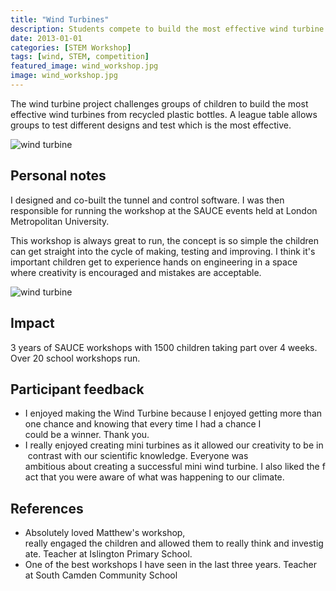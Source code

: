 ```yaml
---
title: "Wind Turbines"
description: Students compete to build the most effective wind turbine
date: 2013-01-01
categories: [STEM Workshop]
tags: [wind, STEM, competition]
featured_image: wind_workshop.jpg
image: wind_workshop.jpg
---
```


The wind turbine project challenges groups of children to build the most effective wind turbines from recycled plastic bottles. A league table allows groups to test different designs and test which is the most effective.

![wind turbine](/wind_workshop.jpg)

## Personal notes

I designed and co-built the tunnel and control software. I was then responsible for running the workshop at the SAUCE events held at London Metropolitan University.

This workshop is always great to run, the concept is so simple the children can
get straight into the cycle of making, testing and improving. I think it's
important children get to experience hands on engineering in a space where
creativity is encouraged and mistakes are acceptable.

![wind turbine](/wind_post_workshop.jpg)

## Impact

3 years of SAUCE workshops with 1500 children taking part over 4 weeks. Over 20 school workshops run.

## Participant feedback

* I enjoyed making the Wind Turbine because I enjoyed getting more than one chance and knowing that every time I had a chance I could be a winner. Thank you.
* I really enjoyed creating mini turbines as it allowed our creativity to be in contrast with our scientific knowledge. Everyone was ambitious about creating a successful mini wind turbine. I also liked the fact that you were aware of what was happening to our climate.

## References

* Absolutely loved Matthew's workshop, really engaged the children and allowed them to really think and investigate. Teacher at Islington Primary School.
* One of the best workshops I have seen in the last three years. Teacher at South Camden Community School
